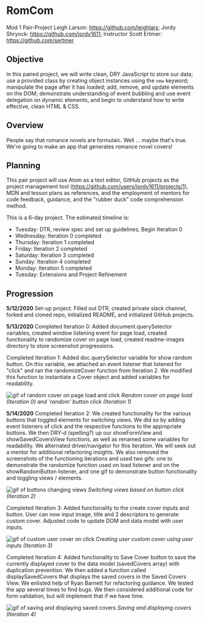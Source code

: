 
# RomCom
Mod 1 Pair-Project
Leigh Larson: https://github.com/leighlars;
Jordy Shryock: https://github.com/jordy1611;
Instructor Scott Ertmer: https://github.com/sertmer

## Objective

In this paired project, we will write clean, DRY JavaScript to store our data; use a provided class by creating object instances using the `new` keyword; manipulate the page after it has loaded; add, remove, and update elements on the DOM; demonstrate understanding of event bubbling and use event delegation on dynamic elements, and begin to understand how to write effective, clean HTML & CSS.

## Overview

People say that romance novels are formulaic. Well ... maybe that's true. We're going to make an app that generates romance novel covers!

## Planning
This pair project will use Atom as a text editor, GitHub projects as the project management tool (https://github.com/users/jordy1611/projects/1), MDN and lesson plans as references, and the employment of mentors for code feedback, guidance, and the "rubber duck" code comprehension method.

This is a 6-day project. The estimated timeline is:
* Tuesday: DTR, review spec and set up guidelines, Begin Iteration 0
* Wednesday: Iteration 0 completed
* Thursday: Iteration 1 completed
* Friday: Iteration 2 completed
* Saturday: Iteration 3 completed
* Sunday: Iteration 4 completed
* Monday: Iteration 5 completed
* Tuesday: Extensions and Project Refinement

## Progression

**5/12/2020**
Set-up project. Filled out DTR, created private slack channel, forked and cloned repo, initialized README, and initialized GitHub projects.

**5/13/2020**
Completed Iteration 0: Added document.querySelector variables, created window listening event for page load, created functionality to randomize cover on page load, created readme-images directory to store screenshot progressions.

Completed Iteration 1: Added doc.querySelector variable for show random button. On this variable, we attached an event listener that listened for "click" and ran the randomizeCover function from Iteration 2. We modified this function to instantiate a Cover object and added variables for readability.

![gif of random cover on page load and click](/readme-images/it-0-and-1.gif)
*Random cover on page load (Iteration 0) and 'random' button click (Iteration 1)*

**5/14/2020**
Completed Iteration 2: We created functionality for the various buttons that toggled elements for switching views. We did so by adding event listeners of click and the respective functions to the appropriate buttons. We then DRY-d (spelling?) up our showFormView and showSavedCoversView functions, as well as renamed some variables for readability. We alternated driver/navigator for this iteration. We will seek out a mentor for additional refactoring insights. We also removed the screenshots of the functioning iterations and used two gifs: one to demonstrate the randomize function used on load listener and on the showRandomButton listener, and one gif to demonstrate button functionality and toggling views / elements.

![gif of buttons changing views](/readme-images/it2.gif)
*Switching views based on button click (Iteration 2)*

Completed Iteration 3: Added functionality to the create cover inputs and button. User can now input image, title and 2 descriptors to generate custom cover. Adjusted code to update DOM and data model with user inputs.

![gif of custom user cover on click](/readme-images/Explosive-passions1.gif)
*Creating user custom cover using user inputs (Iteration 3)*

Completed Iteration 4: Added functionality to Save Cover button to save the currently displayed cover to the data model (savedCovers array) with duplication prevention. We then added a function called displaySavedCovers that displays the saved covers in the Saved Covers View. We enlisted help of Ryan Barnett for refactoring guidance. We tested the app several times to find bugs. We then considered additional code for form validation, but will implement that if we have time.

![gif of saving and displaying saved covers](/readme-images/it4.gif)
*Saving and displaying covers (Iteration 4)*
